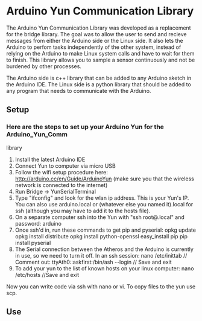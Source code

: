 # Arduino Yun Communication Library
The Arduino Yun Communication Library was developed as a replacement 
for the bridge library.  The goal was to allow the user to send and recieve 
messages from either the Arduino side or the Linux side.  It also lets the 
Arduino to perfom tasks independently of the other system, instead of relying 
on the Arduino to make Linux system calls and have to wait for them to finish. 
 This library allows you to sample a sensor continuously and not be burdened 
by other processes.

The Arduino side is c++ library that can be added to any Arduino sketch 
in the Arduino IDE.  The Linux side is a python library that should be added 
to any program that needs to communicate with the Arduino.


## Setup
### Here are the steps to set up your Arduino Yun for the Arduino_Yun_Comm
library

1. Install the latest Arduino IDE 
2. Connect Yun to computer via micro USB
3. Follow the wifi setup procedure here: http://arduino.cc/en/Guide/ArduinoYun
(make sure you that the wireless network is connected to the internet)
4. Run Bridge -> YunSerialTerminal
5. Type "ifconfig" and look for the wlan ip address.  This is your Yun's IP. 
 You can also use arduino.local or (whatever else you named it).local for ssh 
(although you may have to add it to the hosts file).
6. On a separate computer ssh into the Yun with "ssh root@<name of yun>.local" and password: arduino
7. Once ssh'd in, run these commands to get pip and pyserial:
	opkg update
	opkg install distribute
 	opkg install python-openssl
	easy_install pip
 	pip install pyserial
8. The Serial connection between the Atheros and the Arduino is currently in 
use, so we need to turn it off.  In an ssh session:
	nano /etc/inittab
	// Comment out:
	ttyAth0::askfirst:/bin/ash --login
	// Save and exit
9. To add your yun to the list of known hosts on your linux computer:
	nano /etc/hosts
	<ip of Yun> <name of Yun> 
	//Save and exit

Now you can write code via ssh with nano or vi.  To copy files to the yun 
use scp. 

## Use



